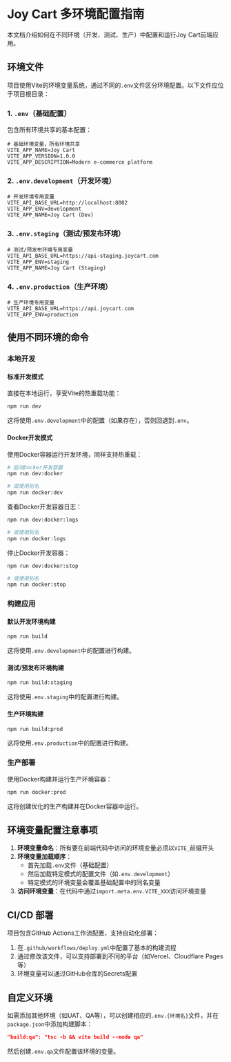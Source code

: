 # Joy Cart 多环境配置指南

本文档介绍如何在不同环境（开发、测试、生产）中配置和运行Joy Cart前端应用。

## 环境文件

项目使用Vite的环境变量系统，通过不同的`.env`文件区分环境配置。以下文件应位于项目根目录：

### 1. `.env`（基础配置）

包含所有环境共享的基本配置：

```
# 基础环境变量，所有环境共享
VITE_APP_NAME=Joy Cart
VITE_APP_VERSION=1.0.0
VITE_APP_DESCRIPTION=Modern e-commerce platform
```

### 2. `.env.development`（开发环境）

```
# 开发环境专用变量
VITE_API_BASE_URL=http://localhost:8082
VITE_APP_ENV=development
VITE_APP_NAME=Joy Cart (Dev)
```

### 3. `.env.staging`（测试/预发布环境）

```
# 测试/预发布环境专用变量
VITE_API_BASE_URL=https://api-staging.joycart.com
VITE_APP_ENV=staging
VITE_APP_NAME=Joy Cart (Staging)
```

### 4. `.env.production`（生产环境）

```
# 生产环境专用变量
VITE_API_BASE_URL=https://api.joycart.com
VITE_APP_ENV=production
```

## 使用不同环境的命令

### 本地开发

#### 标准开发模式

直接在本地运行，享受Vite的热重载功能：

```bash
npm run dev
```

这将使用`.env.development`中的配置（如果存在），否则回退到`.env`。

#### Docker开发模式

使用Docker容器运行开发环境，同样支持热重载：

```bash
# 启动Docker开发容器
npm run dev:docker

# 或使用别名
npm run docker:dev
```

查看Docker开发容器日志：

```bash
npm run dev:docker:logs

# 或使用别名
npm run docker:logs
```

停止Docker开发容器：

```bash
npm run dev:docker:stop

# 或使用别名
npm run docker:stop
```

### 构建应用

#### 默认开发环境构建

```bash
npm run build
```

这将使用`.env.development`中的配置进行构建。

#### 测试/预发布环境构建

```bash
npm run build:staging
```

这将使用`.env.staging`中的配置进行构建。

#### 生产环境构建

```bash
npm run build:prod
```

这将使用`.env.production`中的配置进行构建。

### 生产部署

使用Docker构建并运行生产环境容器：

```bash
npm run docker:prod
```

这将创建优化的生产构建并在Docker容器中运行。

## 环境变量配置注意事项

1. **环境变量命名**：所有要在前端代码中访问的环境变量必须以`VITE_`前缀开头
2. **环境变量加载顺序**：
   - 首先加载`.env`文件（基础配置）
   - 然后加载特定模式的配置文件（如`.env.development`）
   - 特定模式的环境变量会覆盖基础配置中的同名变量
3. **访问环境变量**：在代码中通过`import.meta.env.VITE_XXX`访问环境变量

## CI/CD 部署

项目包含GitHub Actions工作流配置，支持自动化部署：

1. 在`.github/workflows/deploy.yml`中配置了基本的构建流程
2. 通过修改该文件，可以支持部署到不同的平台（如Vercel、Cloudflare Pages等）
3. 环境变量可以通过GitHub仓库的Secrets配置

## 自定义环境

如需添加其他环境（如UAT、QA等），可以创建相应的`.env.{环境名}`文件，并在`package.json`中添加构建脚本：

```json
"build:qa": "tsc -b && vite build --mode qa"
```

然后创建`.env.qa`文件配置该环境的变量。 